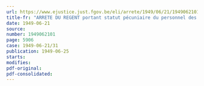 ```yaml
---
url: https://www.ejustice.just.fgov.be/eli/arrete/1949/06/21/1949062101/justel
title-fr: "ARRETE DU REGENT portant statut pécuniaire du personnel des administrations de l'Etat"
date: 1949-06-21
source:
number: 1949062101
page: 5906
case: 1949-06-21/31
publication: 1949-06-25
starts:
modifies:
pdf-original:
pdf-consolidated:
---
```


